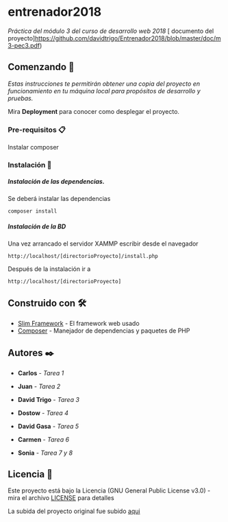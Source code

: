 # entrenador2018
_Práctica del módulo 3 del curso de desarrollo web 2018_  [ documento del proyecto]https://github.com/davidtrigo/Entrenador2018/blob/master/doc/m3-pec3.pdf)

## Comenzando 🚀

_Estas instrucciones te permitirán obtener una copia del proyecto en funcionamiento en tu máquina local para propósitos de desarrollo y pruebas._

Mira **Deployment** para conocer como desplegar el proyecto.


### Pre-requisitos 📋

Instalar composer


### Instalación 🔧

##### Instalación de las dependencias. 

Se deberá instalar  las dependencias 

``` composer install  ``` 

##### Instalación de la BD

Una vez arrancado el servidor XAMMP escribir desde el navegador

```http://localhost/[directorioProyecto]/install.php  ```

Después de la instalación ir a 

```http://localhost/[directorioProyecto]```

## Construido con 🛠️

* [Slim Framework](http://www.https://www.slimframework.com/) - El framework web usado
* [Composer](https://https://getcomposer.org/) - Manejador de dependencias y paquetes de PHP

## Autores ✒️

* **Carlos** - *Tarea 1* 

* **Juan** - *Tarea 2* 

* **David Trigo** - *Tarea 3* 

* **Dostow** - *Tarea 4* 

* **David Gasa** - *Tarea 5* 

* **Carmen** - *Tarea 6* 

* **Sonia** - *Tarea 7 y 8* 

## Licencia 📄

Este proyecto está bajo la Licencia (GNU General Public License v3.0) - mira el archivo [LICENSE](LICENSE) para detalles

La subida del proyecto original fue subido  [aqui](https://github.com/osorcom/entrenador2018)

